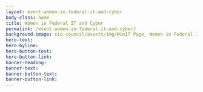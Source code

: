 ```yaml
---
layout: event-women-in-federal-it-and-cyber
body-class: home
title: Women in Federal IT and Cyber
permalink: /event-women-in-federal-it-and-cyber/
background-image: cio-council/assets/img/WinIT Page_ Women in Federal IT & Cyber Save the Date_1.png
hero-text:
hero-byline:
hero-button-text: 
hero-button-link: 
banner-heading: 
banner-text: 
banner-button-text: 
banner-button-link: 
---
```

